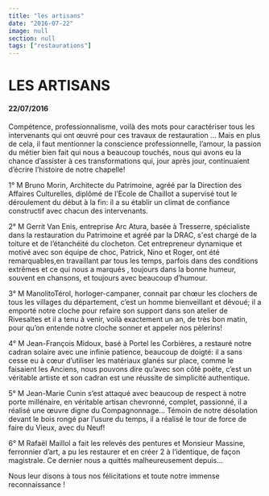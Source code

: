 ```yaml
---
title: "les artisans"
date: "2016-07-22"
image: null
section: null
tags: ["restaurations"]
---
```


# LES ARTISANS

#### 22/07/2016

Compétence, professionnalisme, voilà des mots pour caractériser tous les intervenants qui ont œuvré pour ces travaux de restauration … Mais en plus de cela, il faut mentionner la conscience professionnelle, l’amour, la passion du métier bien fait qui nous a beaucoup touchés, nous qui avons eu la chance d’assister à ces transformations qui, jour après jour, continuaient d’écrire l’histoire de notre chapelle!

1°
M Bruno Morin, Architecte du Patrimoine, agréé par la Direction des Affaires Culturelles, diplômé de l’Ecole de Chaillot a supervisé tout le déroulement du début à la fin: il a su établir un climat de confiance constructif avec chacun des intervenants.

2°
M Gerrit Van Enis, entreprise Arc Atura, basée à Tresserre, spécialiste dans la restauration du Patrimoine et agréé par la DRAC, s'est chargé de la toiture et de l’étanchéité du clocheton. Cet entrepreneur dynamique et motivé avec son équipe de choc, Patrick, Nino et Roger, ont été remarquables,en travaillant par tous les temps, parfois dans des conditions extrêmes et ce qui nous a marqués , toujours dans la bonne humeur, souvent en chansons, et toujours avec beaucoup d’humour.

3°
M ManolitoTérol, horloger-campaner, connait par chœur les clochers de tous les villages du département, c’est un homme bienveillant et dévoué; il a emporté notre cloche pour refaire son support dans son atelier de Rivesaltes et il a tenu à venir, voilà exactement un an, de très bon matin, pour qu’on entende notre cloche sonner et appeler nos pèlerins!

4°
M Jean-François Midoux, basé à Portel les Corbières, a restauré notre cadran solaire avec une infinie patience, beaucoup de doigté: il a sans cesse eu à cœur d’utiliser les matériaux glanés sur place, comme le faisaient les Anciens, nous pouvons dire qu’avec son côté poète, c’est un véritable artiste et son cadran est une réussite de simplicité authentique.

5°
M Jean-Marie Cunin s’est attaqué avec beaucoup de respect à notre porte millénaire, en véritable artisan chevronné, complet, passionné, il a réalisé une œuvre digne du Compagnonnage… Témoin de notre désolation devant le bois rongé par l’usure du temps, il a réalisé le tour de force de faire du Vieux, avec du Neuf!

6°
M Rafaël Maillol a fait les relevés des pentures et Monsieur Massine, ferronnier d’art, a pu les restaurer et en créer 2 à l’identique, de façon magistrale. Ce dernier nous a quittés malheureusement depuis…

Nous leur disons à tous nos félicitations et toute notre immense reconnaissance !
